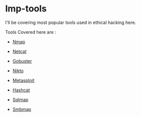 # Imp-tools

I'll be covering most popular tools used in ethical hacking  here.

Tools Covered here are :

* [Nmap](nmap.md)

* [Netcat](netcat.md)

* [Gobuster](gobuster.md)

* [Nikto](nikto.md)

* [Metasploit](metasploit.md)

* [Hashcat](hashcat.md)

* [Sqlmap](sqlmap.md)

* [Smbmap](smbmap.md)
